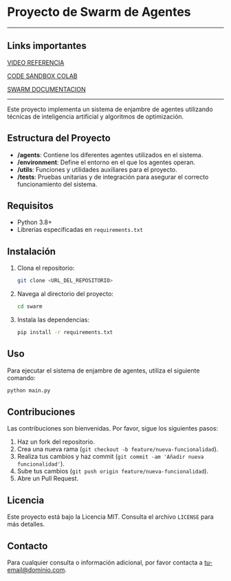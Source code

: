 # Proyecto de Swarm de Agentes

---
## Links importantes
[VIDEO REFERENCIA](https://www.youtube.com/watch?v=t1CblKIJvaI)

[CODE SANDBOX COLAB](https://colab.research.google.com/drive/1tOnU-nwp2vjdY166NdD8ID_y6YJFDkO9?usp=sharing)

[SWARM DOCUMENTACION](https://github.com/openai/swarm/tree/main?tab=readme-ov-file#documentation)

---

Este proyecto implementa un sistema de enjambre de agentes utilizando técnicas de inteligencia artificial y algoritmos de optimización.

## Estructura del Proyecto

- **/agents**: Contiene los diferentes agentes utilizados en el sistema.
- **/environment**: Define el entorno en el que los agentes operan.
- **/utils**: Funciones y utilidades auxiliares para el proyecto.
- **/tests**: Pruebas unitarias y de integración para asegurar el correcto funcionamiento del sistema.

## Requisitos

- Python 3.8+
- Librerías especificadas en `requirements.txt`

## Instalación

1. Clona el repositorio:
   ```bash
   git clone <URL_DEL_REPOSITORIO>
   ```
2. Navega al directorio del proyecto:
   ```bash
   cd swarm
   ```
3. Instala las dependencias:
   ```bash
   pip install -r requirements.txt
   ```

## Uso

Para ejecutar el sistema de enjambre de agentes, utiliza el siguiente comando:

```bash
python main.py
```

## Contribuciones

Las contribuciones son bienvenidas. Por favor, sigue los siguientes pasos:

1. Haz un fork del repositorio.
2. Crea una nueva rama (`git checkout -b feature/nueva-funcionalidad`).
3. Realiza tus cambios y haz commit (`git commit -am 'Añadir nueva funcionalidad'`).
4. Sube tus cambios (`git push origin feature/nueva-funcionalidad`).
5. Abre un Pull Request.

## Licencia

Este proyecto está bajo la Licencia MIT. Consulta el archivo `LICENSE` para más detalles.

## Contacto

Para cualquier consulta o información adicional, por favor contacta a [tu-email@dominio.com](mailto:tu-email@dominio.com).
